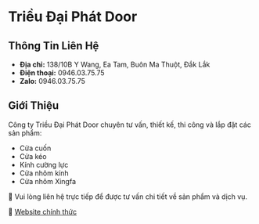 # Triều Đại Phát Door

## Thông Tin Liên Hệ

- **Địa chỉ:** 138/10B Y Wang, Ea Tam, Buôn Ma Thuột, Đắk Lắk  
- **Điện thoại:** 0946.03.75.75  
- **Zalo:** 0946.03.75.75  

## Giới Thiệu

Công ty Triều Đại Phát Door chuyên tư vấn, thiết kế, thi công và lắp đặt các sản phẩm:
- Cửa cuốn
- Cửa kéo
- Kính cường lực
- Cửa nhôm kính
- Cửa nhôm Xingfa

📌 Vui lòng liên hệ trực tiếp để được tư vấn chi tiết về sản phẩm và dịch vụ.

🔗 [Website chính thức](https://trieudaiphat.com/)
